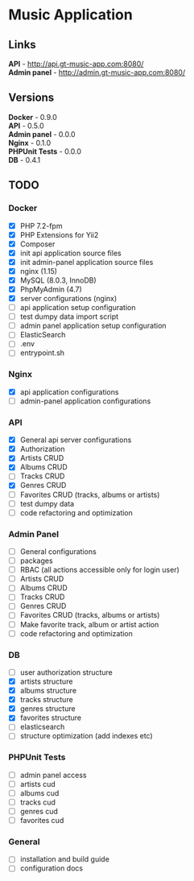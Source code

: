# Music Application

## Links

**API** - http://api.gt-music-app.com:8080/<br>
**Admin panel** - http://admin.gt-music-app.com:8080/<br>

## Versions

**Docker** - 0.9.0<br>
**API** - 0.5.0<br>
**Admin panel** - 0.0.0<br>
**Nginx** - 0.1.0<br>
**PHPUnit Tests** - 0.0.0<br>
**DB** - 0.4.1<br>

## TODO

### Docker

- [x] PHP 7.2-fpm
- [x] PHP Extensions for Yii2
- [x] Composer
- [x] init api application source files
- [x] init admin-panel application source files
- [x] nginx (1.15)
- [x] MySQL (8.0.3, InnoDB)
- [x] PhpMyAdmin (4.7)
- [x] server configurations (nginx)
- [ ] api application setup configuration
- [ ] test dumpy data import script
- [ ] admin panel application setup configuration
- [ ] ElasticSearch
- [ ] .env
- [ ] entrypoint.sh

### Nginx

- [x] api application configurations
- [ ] admin-panel application configurations

### API

- [x] General api server configurations
- [x] Authorization
- [x] Artists CRUD
- [x] Albums CRUD
- [ ] Tracks CRUD
- [x] Genres CRUD
- [ ] Favorites CRUD (tracks, albums or artists)
- [ ] test dumpy data
- [ ] code refactoring and optimization

### Admin Panel

- [ ] General configurations
- [ ] packages
- [ ] RBAC (all actions accessible only for login user)
- [ ] Artists CRUD
- [ ] Albums CRUD
- [ ] Tracks CRUD
- [ ] Genres CRUD
- [ ] Favorites CRUD (tracks, albums or artists)
- [ ] Make favorite track, album or artist action
- [ ] code refactoring and optimization

### DB

- [ ] user authorization structure
- [x] artists structure
- [x] albums structure
- [x] tracks structure
- [x] genres structure
- [x] favorites structure
- [ ] elasticsearch
- [ ] structure optimization (add indexes etc)

### PHPUnit Tests

- [ ] admin panel access
- [ ] artists cud
- [ ] albums cud
- [ ] tracks cud
- [ ] genres cud
- [ ] favorites cud

### General

- [ ] installation and build guide
- [ ] configuration docs